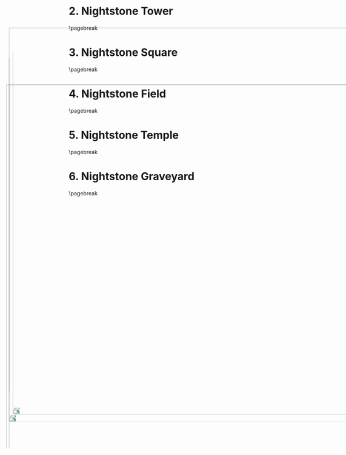 <style>
  .phb#p1:after { display:none; }
  .phb#p2:after { display:none; }
  .phb#p3:after { display:none; }
  .phb#p4:after { display:none; }
  .phb#p5:after { display:none; }
  .phb#p6:after { display:none; }
</style>

# 2. Nightstone Tower

<img src='https://www.gmbinder.com/images/fgC7WbD.png' style='position:absolute;top:180px;right:-190px;width:1200px; mix-blend-mode:multiply;filter:brightness(100%)saturate(100%);transform:rotate(90deg)scaleX(1)scaleY(1);' />


\pagebreak

# 3. Nightstone Square

<img src='https://www.gmbinder.com/images/4scsdhd.png' style='position:absolute;top:30px;right:-333px;width:1500px; mix-blend-mode:multiply;filter:brightness(100%)saturate(100%);transform:rotate(90deg)scaleX(1)scaleY(1);' />


\pagebreak


# 4. Nightstone Field

<img src='https://www.gmbinder.com/images/tJzip3P.png' style='position:absolute;top:80px;right:-140px;width:1100px; mix-blend-mode:multiply;filter:brightness(100%)saturate(100%);transform:rotate(90deg)scaleX(1)scaleY(1);' />


\pagebreak


# 5. Nightstone Temple

<img src='https://www.gmbinder.com/images/Q85affO.png' style='position:absolute;top:140px;right:-150px;width:1100px; mix-blend-mode:multiply;filter:brightness(100%)saturate(100%);transform:rotate(270deg)scaleX(1)scaleY(1);' />


\pagebreak


# 6. Nightstone Graveyard

<img src='https://www.gmbinder.com/images/vGBYn8Y.png' style='position:absolute;top:160px;right:-140px;width:1100px; mix-blend-mode:multiply;filter:brightness(100%)saturate(100%);transform:rotate(270deg)scaleX(1)scaleY(1);' />


\pagebreak

